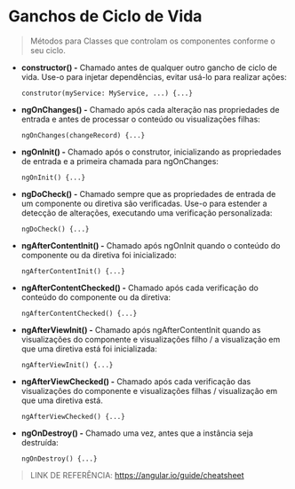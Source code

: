 # Ganchos de Ciclo de Vida

> Métodos para Classes que controlam os componentes conforme o seu ciclo.

- **constructor() -** Chamado antes de qualquer outro gancho de ciclo de vida. Use-o para injetar dependências, evitar usá-lo para realizar ações:

      construtor(myService: MyService, ...) {...}

- **ngOnChanges() -** Chamado após cada alteração nas propriedades de entrada e antes de processar o conteúdo ou visualizações filhas:

      ngOnChanges(changeRecord) {...}
      
- **ngOnInit() -** Chamado após o construtor, inicializando as propriedades de entrada e a primeira chamada para ngOnChanges: 

      ngOnInit() {...}

- **ngDoCheck() -** Chamado sempre que as propriedades de entrada de um componente ou diretiva são verificadas. Use-o para estender a detecção de alterações, executando uma verificação personalizada:

      ngDoCheck() {...}

- **ngAfterContentInit() -** Chamado após ngOnInit quando o conteúdo do componente ou da diretiva foi inicializado:

      ngAfterContentInit() {...}

- **ngAfterContentChecked() -** Chamado após cada verificação do conteúdo do componente ou da diretiva:

      ngAfterContentChecked() {...}

- **ngAfterViewInit() -** Chamado após ngAfterContentInit quando as visualizações do componente e visualizações filho / a visualização em que uma diretiva está foi inicializada:

      ngAfterViewInit() {...}

- **ngAfterViewChecked() -** Chamado após cada verificação das visualizações do componente e visualizações filhas / visualização em que uma diretiva está.

      ngAfterViewChecked() {...}

- **ngOnDestroy() -** Chamado uma vez, antes que a instância seja destruída:

      ngOnDestroy() {...}

> LINK DE REFERÊNCIA: https://angular.io/guide/cheatsheet
